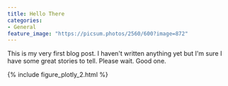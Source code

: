 ```yaml
---
title: Hello There
categories:
- General
feature_image: "https://picsum.photos/2560/600?image=872"
---
```


This is my very first blog post. I haven't written anything yet but I'm sure I have some great stories to tell. Please wait. Good one.

{% include figure_plotly_2.html %}

